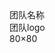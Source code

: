 <!DOCTYPE HTML> 
<html> 
<head> 
  <meta charset="UTF-8" />
  <link href="css/style.css" rel="stylesheet" type="text/css">
  <title>task3</title>
<body>
<div class="team-name">
团队名称
  <div class="team-logo">
  团队logo<br/>
  80×80
  </div>
</div>
</body>
</head>
</html>
